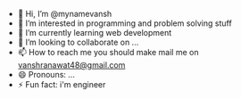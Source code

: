 - 👋 Hi, I’m @mynamevansh
- 👀 I’m interested in programming and problem solving stuff
- 🌱 I’m currently learning web development 
- 💞️ I’m looking to collaborate on ...
- 📫 How to reach me you should make mail me on vanshranawat48@gmail.com
- 😄 Pronouns: ...
- ⚡ Fun fact: i'm engineer 

<!---
mynamevansh/mynamevansh is a ✨ special ✨ repository because its `README.md` (this file) appears on your GitHub profile.
You can click the Preview link to take a look at your changes.
--->
